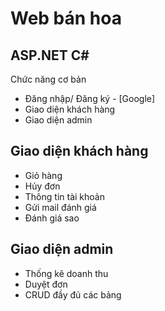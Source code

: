 # Web bán hoa
## ASP.NET C#


Chức năng cơ bản

- Đăng nhập/ Đăng ký - [Google]
- Giao diện khách hàng
- Giao diện admin


## Giao diện khách hàng

- Giỏ hàng
- Hủy đơn
- Thông tin tài khoản
- Gửi mail đánh giá
- Đánh giá sao

## Giao diện admin

- Thống kê doanh thu
- Duyệt đơn
- CRUD đầy đủ các bảng
